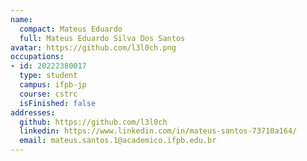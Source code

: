```yaml
---
name:
  compact: Mateus Eduardo
  full: Mateus Eduardo Silva Dos Santos
avatar: https://github.com/l3l0ch.png
occupations:
- id: 20222380017
  type: student
  campus: ifpb-jp
  course: cstrc
  isFinished: false
addresses:
  github: https://github.com/l3l0ch
  linkedin: https://www.linkedin.com/in/mateus-santos-73710a164/
  email: mateus.santos.1@academico.ifpb.edu.br
---
```

